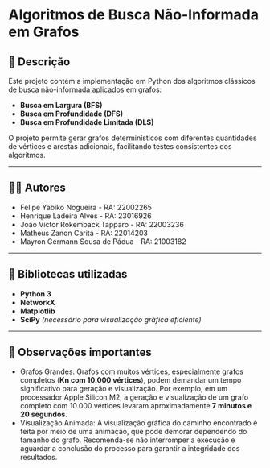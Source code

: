 # Algoritmos de Busca Não-Informada em Grafos

## 📖 Descrição
Este projeto contém a implementação em Python dos algoritmos clássicos de busca não-informada aplicados em grafos:

- **Busca em Largura (BFS)**
- **Busca em Profundidade (DFS)**
- **Busca em Profundidade Limitada (DLS)**

O projeto permite gerar grafos determinísticos com diferentes quantidades de vértices e arestas adicionais, facilitando testes consistentes dos algoritmos.

---

## 👨‍💻 Autores

- Felipe Yabiko Nogueira - RA: 22002265  
- Henrique Ladeira Alves - RA: 23016926  
- João Victor Rokemback Tapparo - RA: 22003236  
- Matheus Zanon Caritá - RA: 22014203  
- Mayron Germann Sousa de Pádua - RA: 21003182  

---

## 🚀 Bibliotecas utilizadas
- **Python 3**
- **NetworkX**
- **Matplotlib**
- **SciPy** *(necessário para visualização gráfica eficiente)*

---

## 📝 Observações importantes

- Grafos Grandes: Grafos com muitos vértices, especialmente grafos completos (**Kn com 10.000 vértices**), podem demandar um tempo significativo para geração e visualização. Por exemplo, em um processador Apple Silicon M2, a geração e visualização de um grafo completo com 10.000 vértices levaram aproximadamente **7 minutos e 20 segundos**.
- Visualização Animada: A visualização gráfica do caminho encontrado é feita por meio de uma animação, que pode demorar dependendo do tamanho do grafo. Recomenda-se não interromper a execução e aguardar a conclusão do processo para garantir a integridade dos resultados.
